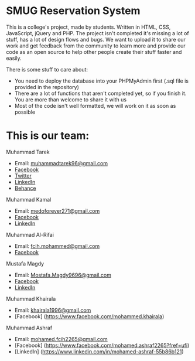 # SMUG Reservation System

This is a college's project, made by students. Written in HTML, CSS, JavaScript, jQuery and PHP. The project isn't completed it's missing a lot of stuff, has a lot of design flows and bugs. We want to upload it to share our work and get feedback from the community to learn more and provide our code as an open source to help other people create their stuff faster and easily.

There is some stuff to care about:
- You need to deploy the database into your PHPMyAdmin first (.sql file is provided in the repository)
- There are a lot of functions that aren't completed yet, so if you finish it. You are more than welcome to share it with us
- Most of the code isn't well formatted, we will work on it as soon as possible

# This is our team:
Muhammad Tarek 
- Email: muhammadtarek96@gmail.com
- [Facebook](https://www.facebook.com/m.tarek96)
- [Twitter](https://twitter.com/muhammad__tarek)
- [LinkedIn](https://eg.linkedin.com/in/muhammadtarek)
- [Behance](https://www.behance.net/muhammad96)

Muhammad Kamal
- Email: medoforever271@gmail.com
- [Facebook](https://www.facebook.com/mhmd.bashae1)
- [LinkedIn](https://eg.linkedin.com/in/mohamedkamal9)

Muhammad Al-Rifai
- Email: fcih.mohammed@gmail.com
- [Facebook](https://www.facebook.com/Mohammed.Alrfaae.II)

Mustafa Magdy
- Email: Mostafa.Magdy9696@gmail.com
- [Facebook](https://www.facebook.com/mostafa.magdy.9022662?hc_location=ufi)
- [LinkedIn](https://www.linkedin.com/in/mostafa-magdy-46a963ba?trk=nav_responsive_tab_profile)

Muhammad Khairala
- Email: khairala1996@gmail.com
- [Facebook] (https://www.facebook.com/mohammed.khairala)

Muhammad Ashraf
- Email: mohamed.fcih2265@gmail.com
- [Facebook] (https://www.facebook.com/mohamed.ashraf2265?fref=ufi)
- [LinkedIn] (https://www.linkedin.com/in/mohamed-ashraf-55b86b121)
